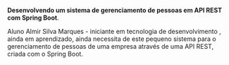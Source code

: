 **Desenvolvendo um sistema de gerenciamento de pessoas em API REST com Spring Boot**.



Aluno Almir Silva Marques  - iniciante em tecnologia de desenvolvimento , ainda em aprendizado, ainda necessita de este pequeno sistema para o gerenciamento de pessoas de uma empresa através de uma API REST, criada com o Spring Boot.
